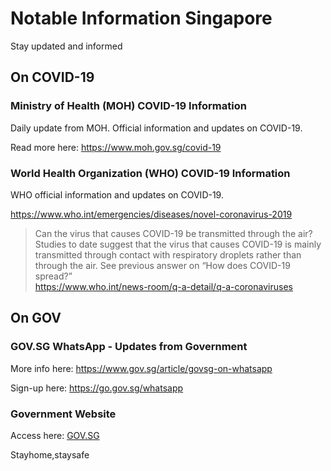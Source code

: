 # Notable Information Singapore
Stay updated and informed


## On COVID-19

### Ministry of Health (MOH) COVID-19 Information
Daily update from MOH. Official information and updates on COVID-19.

Read more here: <https://www.moh.gov.sg/covid-19>

### World Health Organization (WHO) COVID-19 Information
WHO official information and updates on COVID-19.

<https://www.who.int/emergencies/diseases/novel-coronavirus-2019>


>Can the virus that causes COVID-19 be transmitted through the air?  
>Studies to date suggest that the virus that causes COVID-19 is mainly transmitted through contact with respiratory droplets rather than through the air.  See previous answer on “How does COVID-19 spread?”<br/> 
<https://www.who.int/news-room/q-a-detail/q-a-coronaviruses>  
  
## On GOV

### GOV.SG WhatsApp - Updates from Government

More info here: <https://www.gov.sg/article/govsg-on-whatsapp>

Sign-up here: <https://go.gov.sg/whatsapp>
  
### Government Website
Access here: [GOV.SG](https://www.gov.sg)

Stayhome,staysafe
